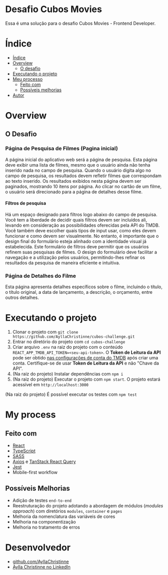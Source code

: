 # Desafio Cubos Movies

Essa é uma solução para o desafio Cubos Movies - Frontend Developer.


# Índice
  - [Índice](#table-of-contents)
  - [Overview](#overview)
    - [O desafio](#the-challenge)
  - [Executando o projeto](#running)
  - [Meu processo](#my-process)
    - [Feito com](#built-with)
    - [Possíveis melhorias](#continued-development)
  - [Autor](#author)

# Overview

## O Desafio

### Página de Pesquisa de Filmes (Pagina inicial)
A página inicial do aplicativo web será a página de pesquisa. Esta página deve exibir uma lista de filmes, mesmo que o usuário ainda não tenha inserido nada no campo de pesquisa. Quando o usuário digita algo no campo de pesquisa, os resultados devem refletir filmes que correspondam ao texto inserido.
Os resultados exibidos nesta página devem ser paginados, mostrando 10 itens por página.
Ao clicar no cartão de um filme, o usuário será direcionado para a página de detalhes desse filme.

#### Filtros de pesquisa
Há um espaço designado para filtros logo abaixo do campo de pesquisa. Você tem a liberdade de decidir quais filtros devem ser incluídos ali, levando em consideração as possibilidades oferecidas pela API do TMDB. Você também deve escolher quais tipos de input usar, como eles devem funcionar e como devem ser visualmente. No entanto, é importante que o design final do formulário esteja alinhado com a identidade visual já estabelecida.
Este formulário de filtros deve permitir que os usuários refinem suas pesquisas de filmes. O design do formulário deve facilitar a navegação e a utilização pelos usuários, permitindo-lhes refinar os resultados da pesquisa de maneira eficiente e intuitiva.

### Página de Detalhes do Filme
Esta página apresenta detalhes específicos sobre o filme, incluindo o título, o título original, a data de lançamento, a descrição, o orçamento, entre outros detalhes.

# Executando o projeto
1. Clonar o projeto com `git clone https://github.com/AyllaChristinne/cubos-challenge.git`
2. Entrar no diretório do projeto com `cd cubos-challenge`
3. Criar arquivo `.env` na raiz do projeto com o conteúdo `REACT_APP_TMDB_API_TOKEN=<seu-api-token>`. O **Token de Leitura da API** pode ser obtido [nas configurações de conta do TMDB](https://www.themoviedb.org/settings/api) após criar uma conta. Certifique-se de usar **Token de Leitura da API** e não "Chave da API".
4. (Na raiz do projeto) Instalar dependências com `npm i`
5. (Na raiz do projeto) Executar o projeto com `npm start`. O projeto estará acessível em `http://localhost:3000`

(Na raiz do projeto) É possível executar os testes com `npm test`

# My process

## Feito com

- [React](https://reactjs.org/)
- [TypeScript](https://www.typescriptlang.org)
- [SASS](https://sass-lang.com)
- [Axios](https://axios-http.com/ptbr/docs/intro) e [TanStack React Query](https://tanstack.com/query/v5/docs/framework/react/overview)
- [Jest](https://jestjs.io)
- Mobile-first workflow


## Possíveis Melhorias

- Adição de testes `end-to-end`
- Reestruturação do projeto adotando a abordagem de módulos (*modules approach*) com diretórios `modules`, `container` e `pages`
- Melhoria da nomenclatura das variáveis de cores
- Melhoria na componentização
- Melhoria no tratamento de erros

# Desenvolvedor

- [github.com/AyllaChristinne](https://github.com/AyllaChristinne)
- [Aylla Christinne no LinkedIn](https://www.linkedin.com/in/aylla-christinne-766892173/)
